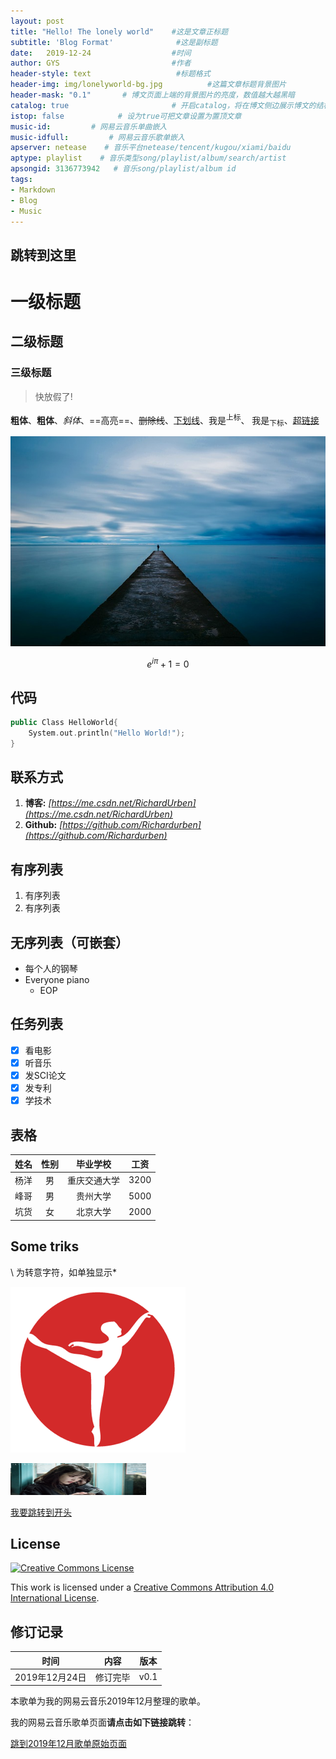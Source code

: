 ```yaml
---
layout: post
title: "Hello! The lonely world"    #这是文章正标题
subtitle: 'Blog Format'              #这是副标题
date:   2019-12-24                  #时间
author: GYS                         #作者
header-style: text                   #标题格式
header-img: img/lonelyworld-bg.jpg          #这篇文章标题背景图片
header-mask: "0.1"       # 博文页面上端的背景图片的亮度，数值越大越黑暗
catalog: true 						# 开启catalog，将在博文侧边展示博文的结构
istop: false            # 设为true可把文章设置为置顶文章
music-id:         # 网易云音乐单曲嵌入
music-idfull:         # 网易云音乐歌单嵌入
apserver: netease    # 音乐平台netease/tencent/kugou/xiami/baidu
aptype: playlist    # 音乐类型song/playlist/album/search/artist
apsongid: 3136773942   # 音乐song/playlist/album id
tags:
- Markdown
- Blog
- Music
---
```


<!--以后博客的表头按照以上写法-->

## 跳转到这里

# 一级标题
##  二级标题
### 三级标题

> 快放假了!

**粗体**、__粗体__、*斜体*、==高亮==、~~删除线~~、<u>下划线</u>、我是<sup>上标</sup>、 我是<sub>下标</sub>、[超链接](http://www.baidu.com)

  ![图片](/img/test-bg.jpg)


```math
e^{i\pi} + 1 = 0
```

## 代码
~~~C++
public Class HelloWorld{
    System.out.println("Hello World!");
}
~~~

## 联系方式
1. **博客:**  *[https://me.csdn.net/RichardUrben](https://me.csdn.net/RichardUrben)*
2. **Github:**  *[https://github.com/Richardurben](https://github.com/Richardurben)*

## 有序列表
1. 有序列表
2. 有序列表
  
## 无序列表（可嵌套）
- 每个人的钢琴
- Everyone piano
  - EOP

## 任务列表
- [x] 看电影
- [x] 听音乐
- [x] 发SCI论文
- [x] 发专利
- [x] 学技术
  
## 表格

| 姓名 | 性别 |   毕业学校   | 工资 |
| :--: | :--: | :----------: | :--: |
| 杨洋 |  男  | 重庆交通大学 | 3200 |
| 峰哥 |  男  |   贵州大学   | 5000 |
| 坑货 |  女  |   北京大学   | 2000 |

## Some triks

\ 为转意字符，如单独显示\*

 [![CoppeliaSim](https://github.com/Richardurben/figure_for_markdown/blob/master/icon/CoppeliaSim.png)](https://coppeliarobotics.com/)
 
<a href="https://zh.wikipedia.org/zh/%E6%88%91%E7%9A%84%E5%A4%A7%E5%8F%94" target="_blank"><img src="https://github.com/Richardurben/figure_for_markdown/blob/master/idol/IU9.jpg" alt="my idol iu" style="height: 51px ;width:217px " ></a>

<!-- 以上为点击图片跳转连接操作 -->

[我要跳转到开头](#跳转到这里)

## License

[![Creative Commons License](http://i.creativecommons.org/l/by/4.0/88x31.png)](http://creativecommons.org/licenses/by/4.0/)

This work is licensed under a [Creative Commons Attribution 4.0 International License](http://creativecommons.org/licenses/by/4.0/).


## 修订记录

|      时间      |   内容   | 版本 |
| :------------: | :------: | :--: |
| 2019年12月24日 | 修订完毕 | v0.1 |

本歌单为我的网易云音乐2019年12月整理的歌单。

我的网易云音乐歌单页面**请点击如下链接跳转**：

[跳到2019年12月歌单原始页面](https://music.163.com/#/my/m/music/playlist?id=3136773942)
